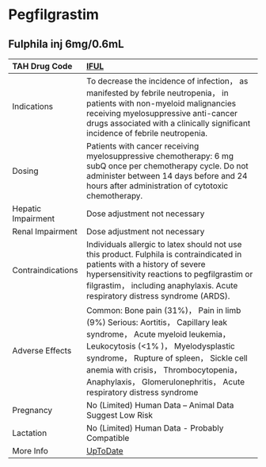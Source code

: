 # Pegfilgrastim

## Fulphila inj 6mg/0.6mL

| TAH Drug Code      | [IFUL](https://www.tahsda.org.tw/drugs/hissearch.php?drug_code=IFUL)                                                                                                                                                                                                                                               |
|:-------------------|:-------------------------------------------------------------------------------------------------------------------------------------------------------------------------------------------------------------------------------------------------------------------------------------------------------------------|
| Indications        | To decrease the incidence of infection， as manifested by febrile neutropenia， in patients with non-myeloid malignancies receiving myelosuppressive anti-cancer drugs associated with a clinically significant incidence of febrile neutropenia.                                                                  |
| Dosing             | Patients with cancer receiving myelosuppressive chemotherapy: 6 mg subQ once per chemotherapy cycle. Do not administer between 14 days before and 24 hours after administration of cytotoxic chemotherapy.                                                                                                         |
| Hepatic Impairment | Dose adjustment not necessary                                                                                                                                                                                                                                                                                      |
| Renal Impairment   | Dose adjustment not necessary                                                                                                                                                                                                                                                                                      |
| Contraindications  | Individuals allergic to latex should not use this product. Fulphila is contraindicated in patients with a history of severe hypersensitivity reactions to pegfilgrastim or filgrastim， including anaphylaxis. Acute respiratory distress syndrome (ARDS).                                                         |
| Adverse Effects    | Common: Bone pain (31%)， Pain in limb (9%) Serious: Aortitis， Capillary leak syndrome， Acute myeloid leukemia， Leukocytosis (<1% )， Myelodysplastic syndrome， Rupture of spleen， Sickle cell anemia with crisis， Thrombocytopenia， Anaphylaxis， Glomerulonephritis， Acute respiratory distress syndrome |
| Pregnancy          | No (Limited) Human Data – Animal Data Suggest Low Risk                                                                                                                                                                                                                                                             |
| Lactation          | No (Limited) Human Data - Probably Compatible                                                                                                                                                                                                                                                                      |
| More Info          | [UpToDate](https://www.uptodate.com/contents/pegfilgrastim-drug-information)                                                                                                                                                                                                                                       |

